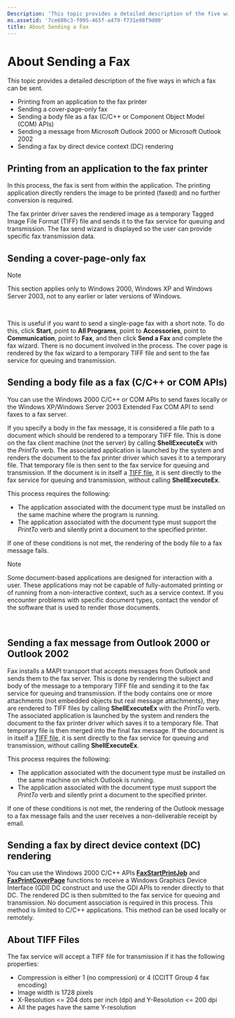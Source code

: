 ```yaml
---
Description: 'This topic provides a detailed description of the five ways in which a fax can be sent.'
ms.assetid: '7ce686c3-f095-465f-a479-f731e98f9d00'
title: About Sending a Fax
---
```


# About Sending a Fax

This topic provides a detailed description of the five ways in which a fax can be sent.

-   Printing from an application to the fax printer
-   Sending a cover-page-only fax
-   Sending a body file as a fax (C/C++ or Component Object Model (COM) APIs)
-   Sending a message from Microsoft Outlook 2000 or Microsoft Outlook 2002
-   Sending a fax by direct device context (DC) rendering

## Printing from an application to the fax printer

In this process, the fax is sent from within the application. The printing application directly renders the image to be printed (faxed) and no further conversion is required.

The fax printer driver saves the rendered image as a temporary Tagged Image File Format (TIFF) file and sends it to the fax service for queuing and transmission. The fax send wizard is displayed so the user can provide specific fax transmission data.

## Sending a cover-page-only fax

> [!Note]  
> This section applies only to Windows 2000, Windows XP and Windows Server 2003, not to any earlier or later versions of Windows.

 

This is useful if you want to send a single-page fax with a short note. To do this, click **Start**, point to **All Programs**, point to **Accessories**, point to **Communication**, point to **Fax**, and then click **Send a Fax** and complete the fax wizard. There is no document involved in the process. The cover page is rendered by the fax wizard to a temporary TIFF file and sent to the fax service for queuing and transmission.

## Sending a body file as a fax (C/C++ or COM APIs)

You can use the Windows 2000 C/C++ or COM APIs to send faxes locally or the Windows XP/Windows Server 2003 Extended Fax COM API to send faxes to a fax server.

If you specify a body in the fax message, it is considered a file path to a document which should be rendered to a temporary TIFF file. This is done on the fax client machine (not the server) by calling **ShellExecuteEx** with the *PrintTo* verb. The associated application is launched by the system and renders the document to the fax printer driver which saves it to a temporary file. That temporary file is then sent to the fax service for queuing and transmission. If the document is in itself a [TIFF file](#about-tiff-files), it is sent directly to the fax service for queuing and transmission, without calling **ShellExecuteEx**.

This process requires the following:

-   The application associated with the document type must be installed on the same machine where the program is running.
-   The application associated with the document type must support the *PrintTo* verb and silently print a document to the specified printer.

If one of these conditions is not met, the rendering of the body file to a fax message fails.

> [!Note]  
> Some document-based applications are designed for interaction with a user. These applications may not be capable of fully-automated printing or of running from a non-interactive context, such as a service context. If you encounter problems with specific document types, contact the vendor of the software that is used to render those documents.

 

## Sending a fax message from Outlook 2000 or Outlook 2002

Fax installs a MAPI transport that accepts messages from Outlook and sends them to the fax server. This is done by rendering the subject and body of the message to a temporary TIFF file and sending it to the fax service for queuing and transmission. If the body contains one or more attachments (not embedded objects but real message attachments), they are rendered to TIFF files by calling **ShellExecuteEx** with the *PrintTo* verb. The associated application is launched by the system and renders the document to the fax printer driver which saves it to a temporary file. That temporary file is then merged into the final fax message. If the document is in itself a [TIFF file](#about-tiff-files), it is sent directly to the fax service for queuing and transmission, without calling **ShellExecuteEx**.

This process requires the following:

-   The application associated with the document type must be installed on the same machine on which Outlook is running.
-   The application associated with the document type must support the *PrintTo* verb and silently print a document to the specified printer.

If one of these conditions is not met, the rendering of the Outlook message to a fax message fails and the user receives a non-deliverable receipt by email.

## Sending a fax by direct device context (DC) rendering

You can use the Windows 2000 C/C++ APIs [**FaxStartPrintJob**](-mfax-faxstartprintjob.md) and [**FaxPrintCoverPage**](-mfax-faxprintcoverpage.md) functions to receive a Windows Graphics Device Interface (GDI) DC construct and use the GDI APIs to render directly to that DC. The rendered DC is then submitted to the fax service for queuing and transmission. No document association is required in this process. This method is limited to C/C++ applications. This method can be used locally or remotely.

## About TIFF Files

The fax service will accept a TIFF file for transmission if it has the following properties:

-   Compression is either 1 (no compression) or 4 (CCITT Group 4 fax encoding)
-   Image width is 1728 pixels
-   X-Resolution &lt;= 204 dots per inch (dpi) and Y-Resolution &lt;= 200 dpi
-   All the pages have the same Y-resolution

 

 



